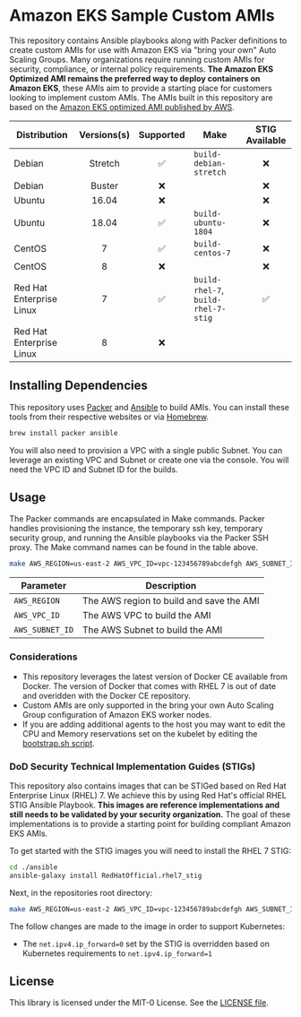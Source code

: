 # Amazon EKS Sample Custom AMIs

This repository contains Ansible playbooks along with Packer definitions to create custom AMIs for use with Amazon EKS via "bring your own" Auto Scaling Groups.  Many organizations require running custom AMIs for security, compliance, or internal policy requirements. **The Amazon EKS Optimized AMI remains the preferred way to deploy containers on Amazon EKS**, these AMIs aim to provide a starting place for customers looking to implement custom AMIs. The AMIs built in this repository are based on the [Amazon EKS optimized AMI published by AWS](https://github.com/awslabs/amazon-eks-ami).

| Distribution | Versions(s) | Supported | Make | STIG Available |
|--------------|:-----------:|:---------:|------|:------:|
| Debian | Stretch | :white_check_mark: | `build-debian-stretch` | :x: |
| Debian | Buster | :x: | | :x: |
| Ubuntu | 16.04 | :x:  |  | :x: |
| Ubuntu | 18.04 | :white_check_mark: | `build-ubuntu-1804` | :x: |
| CentOS | 7 | :white_check_mark: | `build-centos-7` | :x: |
| CentOS | 8 | :x:  |  | :x: |
| Red Hat Enterprise Linux | 7 | :white_check_mark: | `build-rhel-7`, `build-rhel-7-stig` | :white_check_mark: |
| Red Hat Enterprise Linux | 8 | :x: |  |  |

## Installing Dependencies

This repository uses [Packer](https://packer.io/) and [Ansible](https://www.ansible.com/) to build AMIs. You can install these tools from their respective websites or via [Homebrew](https://brew.sh/).

```bash
brew install packer ansible
```

You will also need to provision a VPC with a single public Subnet. You can leverage an existing VPC and Subnet or create one via the console. You will need the VPC ID and Subnet ID for the builds.

## Usage

The Packer commands are encapsulated in Make commands. Packer handles provisioning the instance, the temporary ssh key, temporary security group, and running the Ansible playbooks via the Packer SSH proxy. The Make command names can be found in the table above.

```bash
make AWS_REGION=us-east-2 AWS_VPC_ID=vpc-123456789abcdefgh AWS_SUBNET_ID=subnet-123456789abcdefgh build-centos-7
```

| Parameter | Description |
|-----------|-------------|
| `AWS_REGION` | The AWS region to build and save the AMI |
| `AWS_VPC_ID` | The AWS VPC to build the AMI |
| `AWS_SUBNET_ID` | The AWS Subnet to build the AMI |

### Considerations

- This repository leverages the latest version of Docker CE available from Docker. The version of Docker that comes with RHEL 7 is out of date and overidden with the Docker CE repository.
- Custom AMIs are only supported in the bring your own Auto Scaling Group configuration of Amazon EKS worker nodes.
- If you are adding additional agents to the host you may want to edit the CPU and Memory reservations set on the kubelet by editing the [bootstrap.sh script](https://github.com/awslabs/amazon-eks-ami/blob/master/files/bootstrap.sh#L297-L306).

### DoD Security Technical Implementation Guides (STIGs)

This repository also contains images that can be STIGed based on Red Hat Enterprise Linux (RHEL) 7. We achieve this by using Red Hat's official RHEL STIG Ansible Playbook. **This images are reference implementations and still needs to be validated by your security organization.** The goal of these implementations is to provide a starting point for building compliant Amazon EKS AMIs.

To get started with the STIG images you will need to install the RHEL 7 STIG:

```bash
cd ./ansible
ansible-galaxy install RedHatOfficial.rhel7_stig
```

Next, in the repositories root directory:

```bash
make AWS_REGION=us-east-2 AWS_VPC_ID=vpc-123456789abcdefgh AWS_SUBNET_ID=subnet-123456789abcdefgh build-rhel-7-stig
```

The follow changes are made to the image in order to support Kubernetes:

- The `net.ipv4.ip_forward=0` set by the STIG is overridden based on Kubernetes requirements to `net.ipv4.ip_forward=1`


## License

This library is licensed under the MIT-0 License. See the [LICENSE file](./LICENSE).

